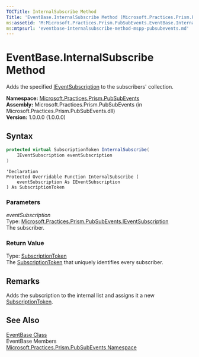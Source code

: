 ```yaml
---
TOCTitle: InternalSubscribe Method
Title: 'EventBase.InternalSubscribe Method (Microsoft.Practices.Prism.PubSubEvents)'
ms:assetid: 'M:Microsoft.Practices.Prism.PubSubEvents.EventBase.InternalSubscribe(Microsoft.Practices.Prism.PubSubEvents.IEventSubscription)'
ms:mtpsurl: 'eventbase-internalsubscribe-method-mspp-pubsubevents.md'
---
```


# EventBase.InternalSubscribe Method

Adds the specified [IEventSubscription](/patterns-practices/reference/ieventsubscription-interface-mspp-pubsubevents) to the subscribers' collection.

**Namespace:** [Microsoft.Practices.Prism.PubSubEvents](/patterns-practices/reference/mspp-pubsubevents-namespace)<br/>
**Assembly:** Microsoft.Practices.Prism.PubSubEvents (in Microsoft.Practices.Prism.PubSubEvents.dll)<br/>
**Version:** 1.0.0.0 (1.0.0.0)

## Syntax

```C#
protected virtual SubscriptionToken InternalSubscribe(
	IEventSubscription eventSubscription
)
```

```VB
'Declaration
Protected Overridable Function InternalSubscribe ( 
	eventSubscription As IEventSubscription
) As SubscriptionToken
```

### Parameters

*eventSubscription*<br/>
Type: [Microsoft.Practices.Prism.PubSubEvents.IEventSubscription](/patterns-practices/reference/ieventsubscription-interface-mspp-pubsubevents)<br/>
The subscriber.

### Return Value

Type: [SubscriptionToken](/patterns-practices/reference/subscriptiontoken-class-mspp-pubsubevents)<br/>
The [SubscriptionToken](/patterns-practices/reference/subscriptiontoken-class-mspp-pubsubevents) that uniquely identifies every subscriber.

## Remarks

Adds the subscription to the internal list and assigns it a new [SubscriptionToken](/patterns-practices/reference/subscriptiontoken-class-mspp-pubsubevents).

## See Also

[EventBase Class](/patterns-practices/reference/eventbase-class-mspp-pubsubevents)<br/>
EventBase Members<br/>
[Microsoft.Practices.Prism.PubSubEvents Namespace](/patterns-practices/reference/mspp-pubsubevents-namespace)<br/>